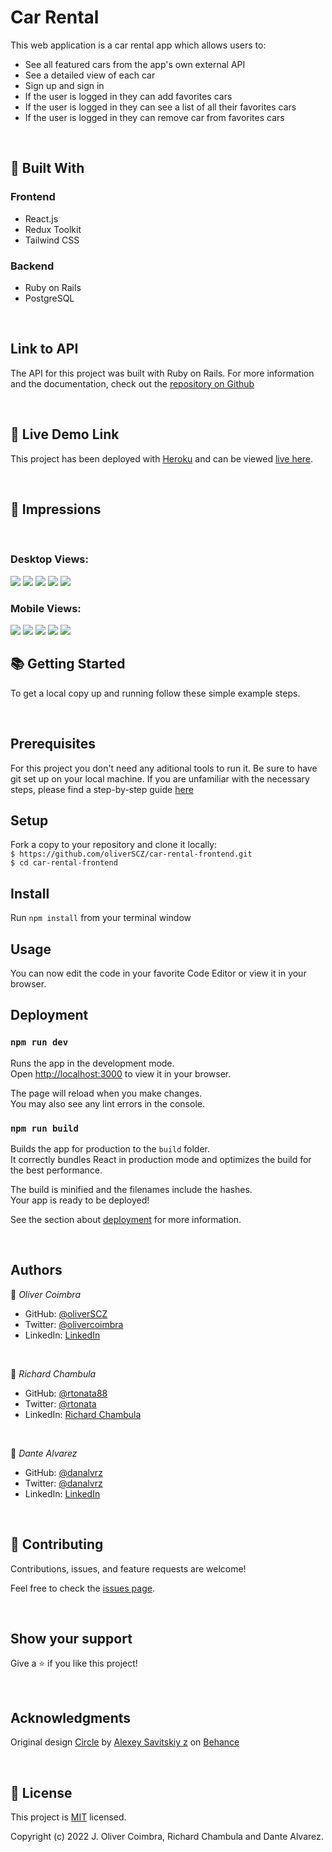 <h1>Car Rental</h1>

This web application is a car rental app which allows users to:

- See all featured cars from the app's own external API
- See a detailed view of each car
- Sign up and sign in
- If the user is logged in they can add favorites cars
- If the user is logged in they can see a list of all their favorites cars
- If the user is logged in they can remove car from favorites cars

<br>

## 🧩 Built With

### Frontend
- React.js
- Redux Toolkit
- Tailwind CSS

### Backend
- Ruby on Rails
- PostgreSQL

<br>

## Link to API

The API for this project was built with Ruby on Rails. For more information and the documentation, check out the [repository on Github](https://github.com/rtonata88/car-rental)

<br>

## 🚀 Live Demo Link

This project has been deployed with [Heroku](https://www.heroku.com/) and can be viewed [live here](https://prismatic-kringle-942d3e.netlify.app/).

<br>

## 📸 Impressions
<br>

### Desktop Views:

<img src="./public/screenshots/Index_desktop.png">
<img src="./public/screenshots/DetailView_desktop.png">
<img src="./public/screenshots/Sign_in_view.png">
<img src="./public/screenshots/favorite_desktop.png">
<img src="./public/screenshots/favorite_detaols_desktop.png">

<br>

### Mobile Views:

<img src="./public/screenshots/index_mobile.png">
<img src="./public/screenshots/details_mobile.png">
<img src="./public/screenshots/navBar_mobile.png">
<img src="./public/screenshots/add_mobile.png">
<img src="./public/screenshots/delete_mobile.png">



<br>

## 📚 Getting Started

To get a local copy up and running follow these simple example steps.

<br>

## Prerequisites

For this project you don't need any aditional tools to run it.
Be sure to have git set up on your local machine. If you are unfamiliar with the necessary steps, please find a step-by-step guide <a href="https://git-scm.com/book/en/v2/Getting-Started-First-Time-Git-Setup" rel="noopener noreferrer">here</a>

## Setup

Fork a copy to your repository and clone it locally:
<br>
`$ https://github.com/oliverSCZ/car-rental-frontend.git`
<br>
`$ cd car-rental-frontend `

<h2>Install</h2>

Run `npm install` from your terminal window

<h2>Usage</h2>

You can now edit the code in your favorite Code Editor or view it in your browser.

<h2>Deployment</h2>

### `npm run dev`

Runs the app in the development mode.\
Open [http://localhost:3000](http://localhost:3000) to view it in your browser.

The page will reload when you make changes.\
You may also see any lint errors in the console.

### `npm run build`

Builds the app for production to the `build` folder.\
It correctly bundles React in production mode and optimizes the build for the best performance.

The build is minified and the filenames include the hashes.\
Your app is ready to be deployed!

See the section about [deployment](https://facebook.github.io/create-react-app/docs/deployment) for more information.

<br>

## Authors

👤 *Oliver Coimbra*

- GitHub: [@oliverSCZ](https://github.com/oliverSCZ)
- Twitter: [@olivercoimbra](https://twitter.com/olivercoimbra)
- LinkedIn: [LinkedIn](https://www.linkedin.com/in/olivercoimbra)

<br>

👤 *Richard Chambula*

- GitHub: [@rtonata88](https://github.com/rtonata88)
- Twitter: [@rtonata](https://twitter.com/rtonata)
- LinkedIn: [Richard Chambula](https://www.linkedin.com/in/richard-chambula-49198425/)

<br>

👤 *Dante Alvarez*

- GitHub: [@danalvrz](https://github.com/danalvrz)
- Twitter: [@danalvrz](https://twitter.com/danalvrz)
- LinkedIn: [LinkedIn](https://www.linkedin.com/in/dante-álvarez-p)

<br>

## 🤝 Contributing

Contributions, issues, and feature requests are welcome!

Feel free to check the <a href="https://github.com/microverseinc/readme-template/issues" rel="noopener noreferrer">issues page</a>.

<br>

## Show your support

Give a ⭐️ if you like this project!

<br>

## Acknowledgments

Original design [Circle](https://www.behance.net/gallery/37706679/Circle-(Landing-page-Dashboard-Mobile-App)) by [Alexey Savitskiy z](https://www.behance.net/alexey_savitskiy) on [Behance](https://www.behance.net/)

<br>

<h2>📝 License</h2>

This project is <a href="https://github.com/microverseinc/readme-template/blob/master/MIT.md" rel="noopener noreferrer">MIT</a> licensed.

Copyright (c) 2022 J. Oliver Coimbra, Richard Chambula and Dante Alvarez.
